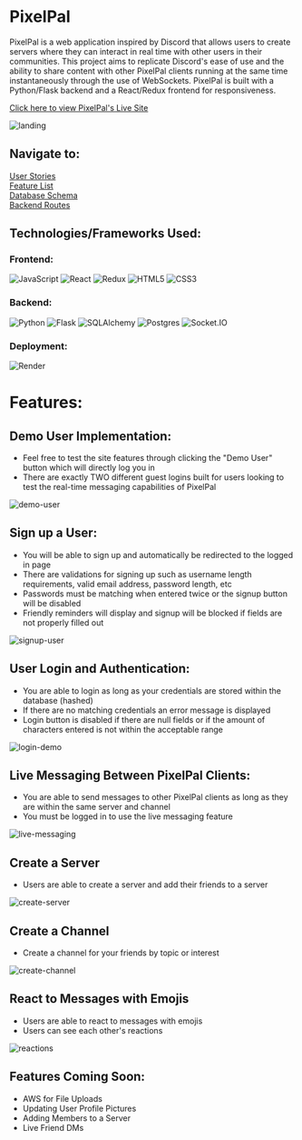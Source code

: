 # PixelPal

PixelPal is a web application inspired by Discord that allows users to create servers where they can interact in real time with other users in their communities. This project aims to replicate Discord's ease of use and the ability to share content with other PixelPal clients running at the same time instantaneously through the use of WebSockets. PixelPal is built with a Python/Flask backend and a React/Redux frontend for responsiveness.

[Click here to view PixelPal's Live Site](https://pixelpal.onrender.com/)

![landing](https://user-images.githubusercontent.com/47682357/233813848-f7a1d32e-a5b7-4774-bb04-c9fa3b0d245a.png)


## Navigate to:

[User Stories](https://github.com/ryangoggin/PixelPal/wiki/User-Stories)\
[Feature List](https://github.com/ryangoggin/PixelPal/wiki/PixelPal-Features-List)\
[Database Schema](https://github.com/ryangoggin/PixelPal/wiki/PixelPal-Database-Schema)\
[Backend Routes](https://github.com/ryangoggin/PixelPal/wiki/Backend-Routes)

## Technologies/Frameworks Used:

### Frontend:
![JavaScript](https://img.shields.io/badge/Javascript-F7DF1E?style=for-the-badge&logo=javascript&logoColor=black)
![React](https://img.shields.io/badge/react-676E77?style=for-the-badge&logo=react&logoColor=#61DAFB)
![Redux](https://img.shields.io/badge/Redux-764ABC?style=for-the-badge&logo=redux&logoColor=white)
![HTML5](https://img.shields.io/badge/HTML5-E34F26?style=for-the-badge&logo=html5&logoColor=white)
![CSS3](https://img.shields.io/badge/CSS3-1572B6?style=for-the-badge&logo=css3&logoColor=white)

### Backend:
![Python](https://img.shields.io/badge/Python-4081B3?style=for-the-badge&logo=python&logoColor=ffe66a)
![Flask](https://img.shields.io/badge/Flask-000000?style=for-the-badge&logo=flask&logoColor=white)
![SQLAlchemy](https://img.shields.io/badge/-SQLAlchemy-D71F00?style=for-the-badge)
![Postgres](https://img.shields.io/badge/Postgres-4169E1?style=for-the-badge&logo=postgresql&logoColor=white)
![Socket.IO](https://img.shields.io/badge/Socket.IO-010101?style=for-the-badge&logo=socket.io&logoColor=white)


### Deployment:
![Render](https://img.shields.io/badge/Render-46E3B7?style=for-the-badge&logo=render&logoColor=white)



# Features:

## Demo User Implementation:

* Feel free to test the site features through clicking the "Demo User" button which will directly log you in
* There are exactly TWO different guest logins built for users looking to test the real-time messaging capabilities of PixelPal

![demo-user](https://user-images.githubusercontent.com/47682357/233805234-93ea9d85-540f-4178-b560-683a4708b6de.gif)


## Sign up a User:

* You will be able to sign up and automatically be redirected to the logged in page
* There are validations for signing up such as username length requirements, valid email address, password length, etc
* Passwords must be matching when entered twice or the signup button will be disabled
* Friendly reminders will display and signup will be blocked if fields are not properly filled out

![signup-user](https://user-images.githubusercontent.com/47682357/233805371-934a5e78-ea61-4e4b-8a3d-831142598da5.gif)


## User Login and Authentication:

* You are able to login as long as your credentials are stored within the database (hashed)
* If there are no matching credentials an error message is displayed
* Login button is disabled if there are null fields or if the amount of characters entered is not within the acceptable range

![login-demo](https://user-images.githubusercontent.com/47682357/233807303-f5dfe268-f669-478e-9ea1-338921a77bf0.gif)


## Live Messaging Between PixelPal Clients:

* You are able to send messages to other PixelPal clients as long as they are within the same server and channel
* You must be logged in to use the live messaging feature

![live-messaging](https://user-images.githubusercontent.com/47682357/233807618-de6efc72-f64e-40fa-9101-6ff0d2418e9f.gif)



## Create a Server

* Users are able to create a server and add their friends to a server

![create-server](https://user-images.githubusercontent.com/47682357/233807725-6b409614-b341-479e-a138-9f11221f27ff.gif)


## Create a Channel

* Create a channel for your friends by topic or interest

![create-channel](https://user-images.githubusercontent.com/47682357/233808307-4ce84e9c-2808-44fc-b5af-baaf1edd033c.gif)


## React to Messages with Emojis

* Users are able to react to messages with emojis
* Users can see each other's reactions

![reactions](https://user-images.githubusercontent.com/47682357/233808362-25657cd6-ea72-4451-8573-5b468ae4ef90.gif)



## Features Coming Soon:

* AWS for File Uploads
* Updating User Profile Pictures
* Adding Members to a Server
* Live Friend DMs 
